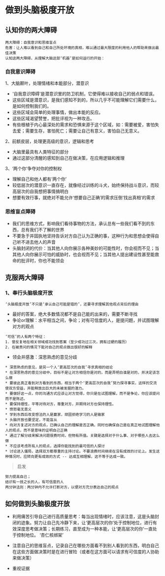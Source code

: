 # 做到头脑极度开放

## 认知你的两大障碍
```
两大障碍：自我意识和思维盲点
危害：让人难以看到自己和自己所处环境的真相，难以通过最大限度的利用他人的帮助来做出最佳决策
认知这两大障碍，从理解大脑这部‘机器’是如何运行的开始：
```

### 自我意识障碍

1、大脑颞叶，处理情绪和本能部分，潜意识
* ‘自我意识障碍’是潜意识里的防卫机制，它使得难以接收自己的弱点和错误。
* 这些区域是潜意识，是我们感知不到的，所以几乎不可能理解它们需要什么，是如何控制我们的。
* 这些区域会简单的处理事情，做出本能的反应。
* 这些区域渴望赞誉，把批评视为一种攻击。
* 有些根植于内心最深处的需求和恐惧来源于这个区域，如：需要被爱，害怕失去爱；需要生存，害怕死亡；需要让自己有意义，害怕自己无意义。

2、前额皮层，处理更高级的意识，逻辑和思考
* 大脑里最具有人类特征的部分
* 通过这部分清醒的感知到自己在做决策，在应用逻辑和推理

3、‘两个你’争夺对你的控制权
* 理解自己和他人都有‘两个你’
* 较低层次的潜意识一直存在，就像经过训练的斗犬，始终保持战斗意识，而较高层次的自我想把事情搞明白
* 想要有效行事，就绝对不能允许‘想要自己正确’的需求压倒‘找出真相’的需求

### 思维盲点障碍
* 我们的思维方式，影响我们看待事物的方法，承认总有一些我们看不到的东西，总有我们不了解的世界
* 不要急于并固执地坚持告诉对方自己认为正确的事，这种行为和思想会使得自己听不进去他人的声音
* 头脑封闭的代价：当其他人向你展示各种美妙的可能性时，你会视而不见；当其他人向你展示可怕的威胁时，也会视而不见；当其他人提出建设性甚至能救命的批评时，你也不能领会

## 克服两大障碍
### 1、奉行头脑极度开放
```
‘头脑极度开放’不只是‘承认自己可能是错的’，还要寻求理解其他观点背后的理由
```
* 最好的答案，绝大多数情况都不是自己能的出来的，需要不断寻找
* 争论or理解：水平相当之间，争论；对有可信度的人，是提问题，并试图理解对方的观点
```
‘可信’的人有两个特征：
1. 曾反复地在相关领域成功找到答案（至少成功过三次，拥有过硬的履历）
2. 在被责问的情况下能对自己的观点做出很好的解释
```
* 领会并感激：深思熟虑的意见分歧
```
* 深思熟虑的意见，是另一个人‘更高层次的自我’寻求真相的结论
* 在深思熟虑的意见分歧中，目标不是让对方相信你是对的，而是弄明白谁是对的，并决定该怎么做
* 要彼此真正看到对方看到的东西，相当于两个‘更高层次的自我’努力探寻事实，这样的交流使双方受益，并能释放出巨大的未被发掘的潜力。
* 要做好这一点，你的沟通方式应该让对方觉得，你只是在试图理解，而不是争论，你应该提问而不是陈述。
* 要保持理性，平等对待对方，尊重对方，并期待对方也保持理性。
* 愤怒毫无意义
* 学到东西后改变想法的人是赢家，顽固拒绝学习的人是输家
* 头脑开放也要坚定，不能盲从
* 向对方复述对方的观点，已确认自己的理解是否正确，同时也确保自己是在真正地试图理解他人的观点，而不是意味的证明自己正确
* 通过了解分歧来解决问题很费时间，但物有所值。关键是选择对于什么事、对于哪些人去这么做
* 不应该考虑所有人的观点，选择你能找到的最可信的人探讨
* 讨论进入僵局，选择双方都尊重的主持讨论。不要浪费时间继续在没有成效的讨论上。发生这种情况时，应转向更有成效的方式 -- 达成互相理解，这不等于达成一致。
```

> 启发
```
努力提高自己；
结识有一技之长的人，有可信度的人
两分钟法则：两分钟内不允许打断对方，以便对方充分表达自己的观点
```

## 如何做到头脑极度开放
* 利用痛苦引导自己进行高质量思考：每当出现情绪时，应该注意，这是头脑封闭的迹象。努力让自己先冷静下来，让‘更高层次的你’处于控制地位，进行有效深度思考做决策；长期练习，直至成为一种本能，让‘更高层次的你’一直处于控制地位。 ‘杏仁核绑架’

* 注意自己的思维盲点，记录自己在哪些方面看不到别人看到的东西，明白自己在这些方面做决策时是在进行冒险（或者在这方面可以请求有可信度的人协助来做决策）

* 重视证据